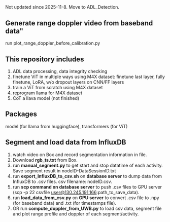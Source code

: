 ##
Not updated since 2025-11-8. Move to ADL_Detection.

## Generate range doppler video from baseband data"
run plot_range_doppler_before_calibration.py

## This repository includes
1. ADL data processing, data integrity checking
2. finetune ViT in multiple ways using M4X dataset: finetune last layer, fully finetune, LoRA, w/o dropout layers on CNN/FF layers
3. train a ViT from scratch using M4X dataset
4. reprogram llama for M4X dataset
5. CoT a llava model (not finished)

## Packages
model (for llama from huggingface), transformers (for ViT)

## Segment and load data from InfluxDB
1. watch video on Box and record segmentation information in file.
2. Download **rgb_ts.txt** from Box. 
3. run **manual_segment.py** to get start and stop datatime of each activity. Save segment result in nodeID-DataSessionID.txt 
4. run **export_InfluxDB_to_csv.sh** on **database server** to dump data from InfluxDB to .csv files. csv filename: nodeID.csv. 
5. run **scp command on database server** to push .csv files to GPU server (scp -p 22 csvfile user@130.245.191.166:path_to_save_data).
6. run **load_data_from_csv.py** on **GPU server** to convert .csv file to .npy (for baseband data) and .txt (for timestamps file). 
7. OR run **compute_doppler_from_UWB.py** to load csv data, segment file and plot range profile and doppler of each segment/activity.
